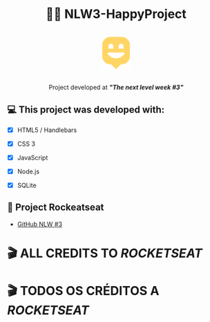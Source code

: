 
<h1 align = "center">
🔋🚀 NLW3-HappyProject
</h1>

<br>

<div align="center">
    <img 
    src = "public/images/logo-icon.png"/>
<br>
<br>
<p>Project developed at <i><b>"The next level week #3"</b></i></p>
</div>


## 💻 This project was developed with:



- [x] HTML5 / Handlebars

- [x] CSS 3

- [x] JavaScript

- [x] Node.js

- [x] SQLite

## 🚀 Project Rockeatseat

- [GitHub NLW #3](https://github.com/guilhermecapitao/nlw3-discovery-happy)

# 🎬 ALL CREDITS TO _ROCKETSEAT_

# 🎬 TODOS OS CRÉDITOS A _ROCKETSEAT_